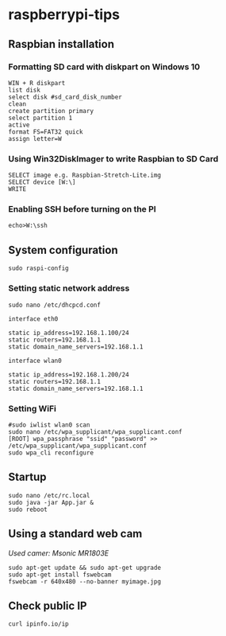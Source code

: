 # raspberrypi-tips

## Raspbian installation
### Formatting SD card with diskpart on Windows 10 
```
WIN + R diskpart
list disk
select disk #sd_card_disk_number
clean
create partition primary
select partition 1
active
format FS=FAT32 quick
assign letter=W
```
### Using Win32DiskImager to write Raspbian to SD Card
```
SELECT image e.g. Raspbian-Stretch-Lite.img
SELECT device [W:\]
WRITE
```
### Enabling SSH before turning on the PI
```
echo>W:\ssh
```
## System configuration
```
sudo raspi-config
```
### Setting static network address
```
sudo nano /etc/dhcpcd.conf
```
```
interface eth0

static ip_address=192.168.1.100/24
static routers=192.168.1.1
static domain_name_servers=192.168.1.1

interface wlan0

static ip_address=192.168.1.200/24
static routers=192.168.1.1
static domain_name_servers=192.168.1.1
```
### Setting WiFi
```
#sudo iwlist wlan0 scan
sudo nano /etc/wpa_supplicant/wpa_supplicant.conf
[ROOT] wpa_passphrase "ssid" "password" >> /etc/wpa_supplicant/wpa_supplicant.conf
sudo wpa_cli reconfigure
```

## Startup
```
sudo nano /etc/rc.local
sudo java -jar App.jar &
sudo reboot
```

## Using a standard web cam
_Used camer: Msonic MR1803E_
```
sudo apt-get update && sudo apt-get upgrade
sudo apt-get install fswebcam
fswebcam -r 640x480 --no-banner myimage.jpg
```

## Check public IP
```
curl ipinfo.io/ip
```
